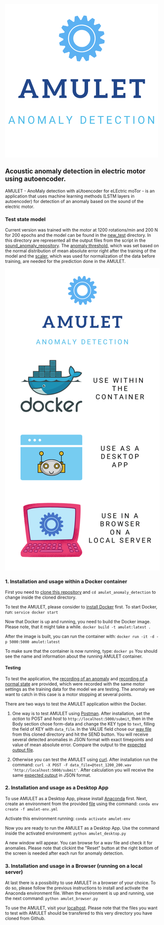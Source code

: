 ![alt text](https://github.com/petrokvitka/amulet_anomaly_detection/blob/master/static/img/amulet_logo_huge.png)
## Acoustic anomaly detection in electric motor using autoencoder.

AMULET - AnoMaly detection with aUtoencoder for eLEctric moTor - is an application that uses machine learning methods (LSTM layers in autoencoder) for detection of an anomaly based on the sound of the electric motor.

### Test state model
Current version was trained with the motor at 1200 rotations/min and 200 N for 200 epochs and the model can be found in the [new_test](./new_test) directory. In this directory are represented all the output files from the script in the [sound_anomaly_repository](https://github.com/petrokvitka/bearing_nn). The [anomaly threshold](./new_test/anomality_threshold), which was set based on the normal distribution of mean absolute error right after the training of the model and the [scaler](./new_test/scaler), which was used for normalization of the data before training, are needed for the prediction done in the AMULET. 

![alt_text](https://github.com/petrokvitka/amulet_anomaly_detection/blob/master/static/img/amulet_usage.png)

### 1. Installation and usage within a Docker container

First you need to [clone this repository](https://help.github.com/en/github/creating-cloning-and-archiving-repositories/cloning-a-repository) and `cd amulet_anomaly_detection` to change inside the cloned directory. 

To test the AMULET, please consider to [install Docker](https://docs.docker.com/get-docker/) first.
To start Docker, run:
`service docker start`

Now that Docker is up and running, you need to build the Docker image. Please note, that it might take a while.
`docker build -t amulet:latest .`

After the image is built, you can run the container with:
`docker run -it -d -p 5000:5000 amulet:latest`

To make sure that the container is now running, type:
`docker ps`
You should see the name and information about the running AMULET container.

#### Testing
To test the application, the [recording of an anomaly](https://github.com/petrokvitka/amulet_anomaly_detection/blob/master/test_1200_200.wav) and [recording of a normal state](https://github.com/petrokvitka/amulet_anomaly_detection/blob/master/good.wav) are provided, which were recorded with the same motor settings as the training data for the model we are testing. The anomaly we want to catch in this case is a motor stopping at several points. 

There are two ways to test the AMULET application within the Docker.

1. One way is to test AMULET using [Postman](https://www.postman.com/). After installation, set the _action_ to POST and _host_ to `http://localhost:5000/submit`, then in the Body section chose form-data and change the KEY type to `text`, filling the field of KEY with `data_file`. In the VALUE field chose our [wav file](https://github.com/petrokvitka/amulet_anomaly_detection/blob/master/test_1200_200.wav) from this cloned directory and hit the SEND button. You will receive several detected anomalies in JSON format with exact timepoints and value of mean absolute error. Compare the output to the [expected output file](https://github.com/petrokvitka/amulet_anomaly_detection/blob/master/expected_output.json).

2. Otherwise you can test the AMULET using [curl](https://curl.haxx.se/download.html). After installation run the command:
`curl -X POST -F data_file=@test_1200_200.wav 'http://localhost:5000/submit'`. After calculation you will receive the same [expected output](https://github.com/petrokvitka/amulet_anomaly_detection/blob/master/expected_output.json) in JSON format.


### 2. Installation and usage as a Desktop App
To use AMULET as a Desktop App, please install [Anaconda](https://docs.anaconda.com/anaconda/install/) first. Next, create an environment from the provided [file](https://github.com/petrokvitka/amulet_anomaly_detection/blob/master/amulet-env.yml) using the command:
`conda env create -f amulet-env.yml`

Activate this environment running:
`conda activate amulet-env`

Now you are ready to run the AMULET as a Desktop App. Use the command inside the activated environment:
`python amulet_desktop.py`

A new window will appear. You can browse for a wav file and check it for anomalies. Please note that clickint the "Reset" button at the right bottom of the screen is needed after each run for anomaly detection.

### 3. Installation and usage in a Browser (running on a local server)
At last there is a possibility to use AMULET in a browser of your choice. To do so, please follow the previous instructions to install and activate the Anaconda environment file. When the environment is up and running, use the next command:
`python amulet_browser.py`

To use the AMULET, visit your [localhost](http://localhost:5000). Please note that the files you want to test with AMULET should be transfered to this very directory you have cloned from Github.

